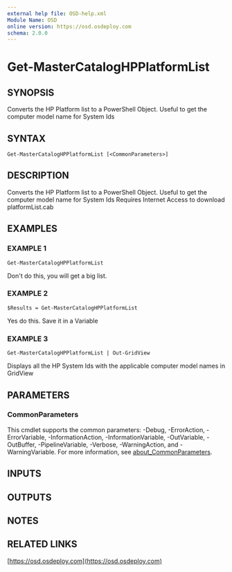 ```yaml
---
external help file: OSD-help.xml
Module Name: OSD
online version: https://osd.osdeploy.com
schema: 2.0.0
---
```


# Get-MasterCatalogHPPlatformList

## SYNOPSIS
Converts the HP Platform list to a PowerShell Object.
Useful to get the computer model name for System Ids

## SYNTAX

```
Get-MasterCatalogHPPlatformList [<CommonParameters>]
```

## DESCRIPTION
Converts the HP Platform list to a PowerShell Object.
Useful to get the computer model name for System Ids
Requires Internet Access to download platformList.cab

## EXAMPLES

### EXAMPLE 1
```
Get-MasterCatalogHPPlatformList
```

Don't do this, you will get a big list.

### EXAMPLE 2
```
$Results = Get-MasterCatalogHPPlatformList
```

Yes do this. 
Save it in a Variable

### EXAMPLE 3
```
Get-MasterCatalogHPPlatformList | Out-GridView
```

Displays all the HP System Ids with the applicable computer model names in GridView

## PARAMETERS

### CommonParameters
This cmdlet supports the common parameters: -Debug, -ErrorAction, -ErrorVariable, -InformationAction, -InformationVariable, -OutVariable, -OutBuffer, -PipelineVariable, -Verbose, -WarningAction, and -WarningVariable. For more information, see [about_CommonParameters](http://go.microsoft.com/fwlink/?LinkID=113216).

## INPUTS

## OUTPUTS

## NOTES

## RELATED LINKS

[https://osd.osdeploy.com](https://osd.osdeploy.com)

